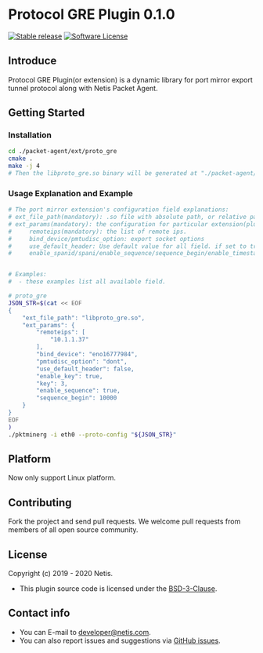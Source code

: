 
# Protocol GRE Plugin 0.1.0

[![Stable release](https://img.shields.io/badge/version-0.1.0-green.svg)](https://github.com/Netis/packet-agent/releases/tag/0.4.0)
[![Software License](https://img.shields.io/badge/license-BSD3-green.svg)](./LICENSE.md)


## Introduce
Protocol GRE Plugin(or extension) is a dynamic library for port mirror export tunnel protocol along with Netis Packet Agent. 

## Getting Started
### Installation
```bash
cd ./packet-agent/ext/proto_gre
cmake .
make -j 4
# Then the libproto_gre.so binary will be generated at "./packet-agent/bin/".
```


### Usage Explanation and Example
```bash
# The port mirror extension's configuration field explanations:
# ext_file_path(mandatory): .so file with absolute path, or relative path from pwd. This field is mandatory.
# ext_params(mandatory): the configuration for particular extension(plugin or dynamic library). Any field in ext_params can be absent for default config(false / 0).
#     remoteips(mandatory): the list of remote ips. 
#     bind_device/pmtudisc_option: export socket options
#     use_default_header: Use default value for all field. if set to true, another field in ext_params has no effect.
#     enable_spanid/spani/enable_sequence/sequence_begin/enable_timestamp/timestamp_type/enable_key/key/vni: as name said.


# Examples: 
#  - these examples list all available field.

# proto_gre
JSON_STR=$(cat << EOF
{
    "ext_file_path": "libproto_gre.so",
    "ext_params": {
        "remoteips": [
            "10.1.1.37"
        ],
        "bind_device": "eno16777984",
        "pmtudisc_option": "dont",
        "use_default_header": false,
        "enable_key": true,
        "key": 3,
        "enable_sequence": true,
        "sequence_begin": 10000
    }
}
EOF
)
./pktminerg -i eth0 --proto-config "${JSON_STR}"

```
## Platform
Now only support Linux platform.

## Contributing
Fork the project and send pull requests. We welcome pull requests from members of all open source community.

## License
Copyright (c) 2019 - 2020 Netis.<br/>
- This plugin source code is licensed under the [BSD-3-Clause](./LICENSE.md).

## Contact info
* You can E-mail to [developer@netis.com](mailto:developer@netis.com).
* You can also report issues and suggestions via [GitHub issues](https://github.com/Netis/packet-agent/issues).

<br/>
